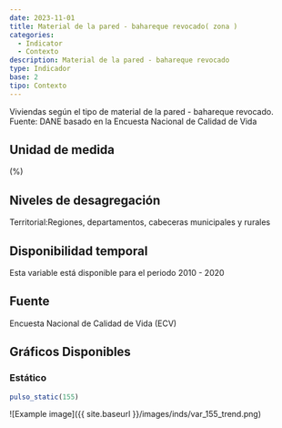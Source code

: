 ```yaml
---
date: 2023-11-01
title: Material de la pared - bahareque revocado( zona )
categories:
  - Indicator
  - Contexto
description: Material de la pared - bahareque revocado
type: Indicador
base: 2
tipo: Contexto
--- 
```


Viviendas según el tipo de material de la pared - bahareque revocado.
Fuente: DANE basado en la Encuesta Nacional de Calidad de Vida

## Unidad de medida
(%)

## Niveles de desagregación
Territorial:Regiones, departamentos, cabeceras municipales y rurales

## Disponibilidad temporal
Esta variable está disponible para el periodo 2010 - 2020

## Fuente
Encuesta Nacional de Calidad de Vida (ECV)

## Gráficos Disponibles

### Estático

``` R
pulso_static(155)
```

![Example image]({{ site.baseurl }}/images/inds/var_155_trend.png)